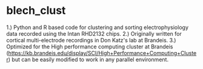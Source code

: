 # blech_clust

1.) Python and R based code for clustering and sorting electrophysiology data recorded using the Intan RHD2132 chips. 
2.) Originally written for cortical multi-electrode recordings in Don Katz's lab at Brandeis. 
3.) Optimized for the High performance computing cluster at Brandeis (https://kb.brandeis.edu/display/SCI/High+Performance+Computing+Cluster) but can be easily modified to work in any parallel environment.
